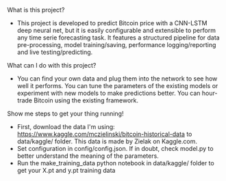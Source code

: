 What is this project?
 
- This project is developed to predict Bitcoin price with a CNN-LSTM deep neural net, but it is easily configurable and extensible to perform any time serie forecasting task. It features a structured pipeline for data pre-processing, model training/saving, performance logging/reporting and live testing/predicting.
  
What can I do with this project?

- You can find your own data and plug them into the network to see how well it performs. You can tune the parameters of the existing models or experiment with new models to make predictions better. You can hour-trade Bitcoin using the existing framework.

Show me steps to get your thing running!

- First, download the data I'm using: https://www.kaggle.com/mczielinski/bitcoin-historical-data to data/kaggle/ folder. This data is made by Zielak on Kaggle.com.
- Set configuration in config/config.json. If in doubt, check model.py to better understand the meaning of the parameters.
- Run the make_training_data python notebook in data/kaggle/ folder to get your X.pt and y.pt training data
